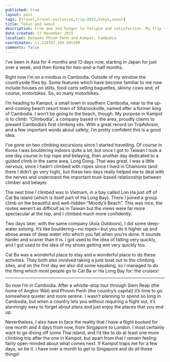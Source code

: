 ```yaml
---
published: true
layout: post
tags: [travel,travel-exclusive,trip-2015,tokyo,seoul]
title: Tokyo and Seoul
description: From awe and hunger to fatigue and satisfaction. My trip so far&#58; Tokyo and Seoul.
date_created: 17 November 2015
location: Between Phnom Penh and Kampot, Cambodia
coordinates: 11.214767,104.691399
comments: false
---
```


I’ve been in Asia for 4 months and 13 days now, starting in Japan for just over a week, and then Korea for two-and-a-half months.

Right now I’m on a minibus in Cambodia. Outside of my window the countryside flies by. Some features which have become familiar to me now include houses on stilts, food carts selling baguettes, skinny cows and, of course, motorbikes. So, so many motorbikes.

I’m heading to Kampot, a small town in southern Cambodia, near to the up-and-coming beach resort town of Sihanoukville, named after a former king of Cambodia. I won’t be going to the beach, though. My purpose in Kampot is to climb: “Climbodia”, a company based in the area, proudly claims to present Cambodia’s first climbing site. With a great record on TripAdvisor, and a few important words about safety, I’m pretty confident this is a good idea.

I’ve gone on two climbing excursions since I started travelling. Of course in Korea I was bouldering indoors quite a lot, but once I got to Taiwan I took a one day course in top rope and belaying, then another day dedicated to a guided climb in the same area, Long Dong. That was great. I was a little nervous, since I hadn’t climbed with ropes since I lived in Chamonix (and there I didn’t go very high), but these two days really helped me to deal with the nerves and understand the important trust-based relationship between climber and belayer.

The next time I climbed was in Vietnam, in a bay called Lon Ha just off of Cat Ba island (which is itself part of Ha Long Bay). There I joined a group climb on the beautiful and well-hidden “Moody’s Beach”. This was nice, the routes weren’t as difficult as in Taiwan but the views were far more spectacular at the top, and I climbed much more confidently.

Two days later, with the same company (Asia Outdoors), I did some deep-water soloing. It’s like bouldering—no ropes—but you do it higher up and above areas of deep water into which you fall when you’re done. It sounds harder and scarier than it is. I got used to the idea of falling very quickly, and I got used to the idea of my shoes getting wet very quickly too.

Cat Ba was a wonderful place to stay and a wonderful place to do these activities. They both also involved taking a junk boat out to the climbing sites, and on the first day we also did some kayaking, so I managed to do the thing which most people go to Cat Ba or Ha Long Bay for: the cruises!

---

So now I’m in Cambodia. After a whistle-stop tour through Siem Reap (the home of Angkor Wat) and Phnom Penh (the country’s capital) it’s time to go somewhere quieter and more serene. I wasn’t planning to spend so long in Cambodia, but when a country lets you without requiring a flight out, it’s alarmingly easy to forget about plans and just enjoy the places that you end up.

Nevertheless, I also have to face the reality that I have a flight booked for one month and 4 days from now, from Singapore to London. I most certainly want to go diving off some Thai island, and I’d like to do at least one more climbing trip after the one in Kampot, but apart from that I remain feeling fairly open-minded about what comes next. If Kampot traps me for a few days, so be it. I have over a month to get to Singapore and do all those things!